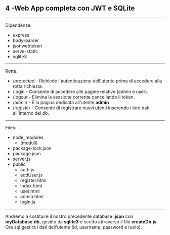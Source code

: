 ## 4 -Web App completa con JWT e SQLite
_____________________
Dipendenze:

- express
- body-parser
- jsonwebtoken
- serve-static
- sqlite3
_____________________
Rotte:

- /protected - Richiede l'autenticazione dell'utente prima di accedere alla rotta richiesta.
- /login - Consente di accedere alle pagine relative (admin e user).
- /logout - Elimina la sessione corrente cancellando il token.
- /admin - È la pagina dedicata all'utente **admin**
- /register - Consente di registrare nuovi utenti inserendo i loro dati all'interno del db.
_____________________
Files:

- node_modules
    - (moduli)
- package-lock.json
- package.json
- server.js
- public
    - auth.js
    - addUser.js
    - register.html
    - index.html
    - user.html
    - admin.html
    - login.js
_____________________



Andremo a sostituire il nostro precedente database **.json** con **myDatabase.db**, gestito da **sqlite3** e scritto attraverso il file **createDb.js**
Ora sql gestirà i dati dell'utente (id, username, password e ruolo).

